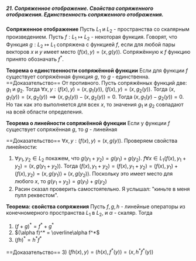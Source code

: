 ##### 21. Сопряженное отображение. Свойства сопряженного отображения. Единственность сопряженного отображения.
**Сопряженное отображение** Пусть $L_1$ и $L_2$ - пространства со скалярным произведением. Пусть $f: L_1 \mapsto L_2$ - некоторая функция. Говорят, что Функция $g: L_2 \mapsto L_1$ сопряжена с функцией $f$, если для любой пары векторов $x$ и $y$ имеет место $(f(x), y) = (x, g(y))$. 
Сопряжённую к $f$ функцию принято обозначать $f^*$. 

**Теорема о единственности сопряжённой функции**
Если для функции $f$ существует сопряжённая функция $g$, то $g$ - единственна.
==Доказательство==
От противного. Пусть сопряжённых функций две: $g_1$ и $g_2$. Тогда $\forall x,y: (f(x), y) = (x, g_1(y)),\ (f(x), y) = (x, g_2(y))$. Тогда $(x, g_1(y)) = (x, g_2(y)) \implies (x, g_1(y)) - (x, g_2(y)) = 0$. Тогда $(x, g_1(y) - g_2(y)) = 0$. Но так как это выполняется для всех $x$, то значения $g_1$ и $g_2$ совпадают на всей области определения.

**Теорема о линейности сопряжённой функции**
Если у функции $f$ существует сопряжённая $g$, то $g$ - линейная

==Доказательство==
$\forall x, y: (f(x), y) = (x, g(y))$. Проверяем свойства линейности:
1) $\forall y_1, y_2 \in L_2$ покажем, что $g(y_1 + y_2) = g(y_1) + g(y_2)$. $f\forall x \in L_1 (f(x), y_1 + y_2) = (x, g(y_1 + y_2))$. Тогда $(f(x), y_1 + y_2) = (f(x), y_1 + y_2) = (f(x), y_1) + (f(x), y_2) = (x,g(y_1)) + (x, g(y_2))$. Поскольку это имеет место для любого $x$, то $g(y_1 + y_2) = g(y_1) + g(y_2)$
2) Расин сказал проверить самостоятельно. Я услышал: "киньте в меня пулл реквестом".

**Теорема: свойства сопряжения**
Пусть $f ,g , h$ - линейные операторы из конечномерного пространства $L_1$ в $L_2$, и $\alpha$ - скаляр. Тогда 
1) $(f + g)^* = f^* + g^*$
2) $(\alpha f)^* = \overline\alpha f^*$
3) $(fh)^* = h^* f^*$

==Доказательство==
3) $(fh(x), y) = (h(x), f^*(y)) = (x, h^* f^*(y))$

